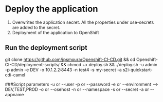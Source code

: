 # Deploy the application
1) Overwrites the application secret. All the properties under ose-secrets are added to the secret.<br />
2) Deployment of the application to OpenShift

## Run the deployment script
git clone https://github.com/jpsmoura/Openshift-CI-CD.git &&
cd Openshift-CI-CD/deployment-scripts/ &&
chmod +x deploy.sh &&
./deploy.sh -u admin -p admin -e DEV -o 10.1.2.2:8443 -n test4 -s my-secret -a s2i-quickstart-cdi-camel

###Script parameters
-u or --user
-p or --password
-e or --environment  --> DEV,TEST,PROD
-o or --osehost
-n or --namespace
-s or --secret
-a or --appname
